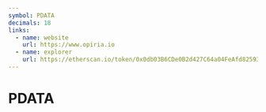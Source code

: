 ```yaml
---
symbol: PDATA
decimals: 18
links:
  - name: website
    url: https://www.opiria.io
  - name: explorer
    url: https://etherscan.io/token/0x0db03B6CDe0B2d427C64a04FeAfd825938368f1F
---
```


# PDATA
